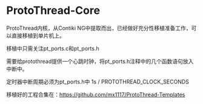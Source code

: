# ProtoThread-Core

 ProtoThread内核，从Contiki NG中提取而出，已经做好充分性移植准备工作，可以直接移植到单片机上。

 移植中只需关注pt_ports.c和pt_ports.h

 需要给protothread提供一个心跳时钟，将pt_ports.h注释中的几个函数语句放入中断中。

 定时器中断周期必须为pt_ports.h中 1s / PROTOTHREAD_CLOCK_SECONDS

 移植好的工程合集在：https://github.com/mx1117/ProtoThread-Templates





